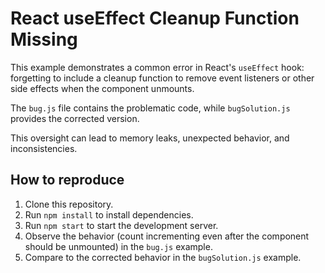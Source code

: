 # React useEffect Cleanup Function Missing

This example demonstrates a common error in React's `useEffect` hook: forgetting to include a cleanup function to remove event listeners or other side effects when the component unmounts.

The `bug.js` file contains the problematic code, while `bugSolution.js` provides the corrected version.

This oversight can lead to memory leaks, unexpected behavior, and inconsistencies.

## How to reproduce
1. Clone this repository.
2. Run `npm install` to install dependencies.
3. Run `npm start` to start the development server.
4. Observe the behavior (count incrementing even after the component should be unmounted) in the `bug.js` example.
5. Compare to the corrected behavior in the `bugSolution.js` example. 